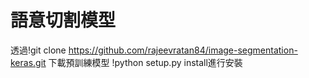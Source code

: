 # 語意切割模型

透過!git clone https://github.com/rajeevratan84/image-segmentation-keras.git 下載預訓練模型
!python setup.py install進行安裝

